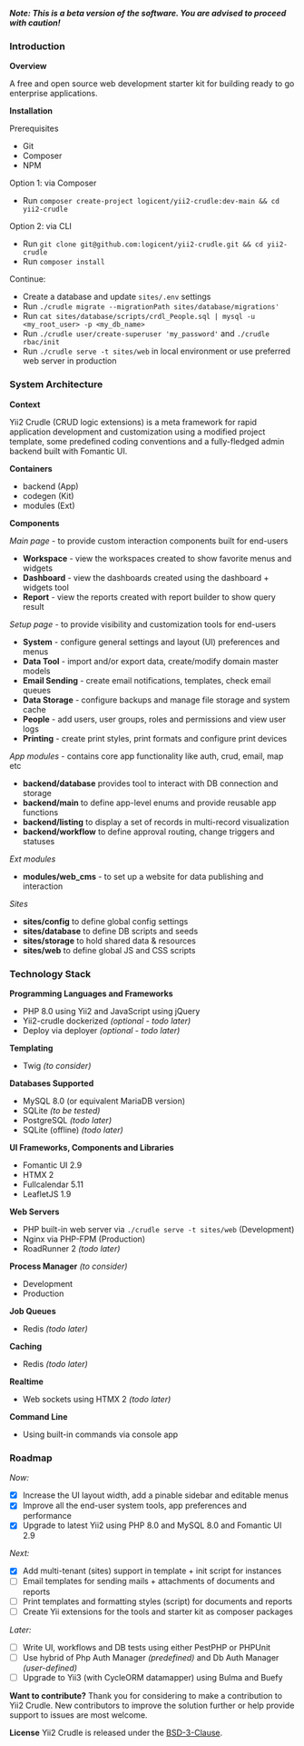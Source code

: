 **_Note: This is a beta version of the software. You are advised to proceed with caution!_**

### Introduction

**Overview**

A free and open source web development starter kit for building ready to go enterprise applications.

**Installation**

Prerequisites
- Git
- Composer
- NPM

Option 1: via Composer
- Run `composer create-project logicent/yii2-crudle:dev-main && cd yii2-crudle`

Option 2: via CLI
- Run `git clone git@github.com:logicent/yii2-crudle.git && cd yii2-crudle`
- Run `composer install`

Continue:
- Create a database and update `sites/.env` settings
- Run `./crudle migrate --migrationPath sites/database/migrations'`
- Run `cat sites/database/scripts/crdl_People.sql | mysql -u <my_root_user> -p <my_db_name>`
- Run `./crudle user/create-superuser 'my_password'` and `./crudle rbac/init`
- Run `./crudle serve -t sites/web` in local environment or use preferred web server in production

### System Architecture

**Context**

Yii2 Crudle (CRUD logic extensions) is a meta framework for rapid application development and customization using a modified project template, some predefined coding conventions and a fully-fledged admin backend built with Fomantic UI.

**Containers**
- backend   (App)
- codegen   (Kit)
- modules   (Ext)

**Components**

_Main page_ - to provide custom interaction components built for end-users
- **Workspace** - view the workspaces created to show favorite menus and widgets
- **Dashboard** - view the dashboards created using the dashboard + widgets tool
- **Report** - view the reports created with report builder to show query result

_Setup page_ - to provide visibility and customization tools for end-users
- **System** - configure general settings and layout (UI) preferences and menus
- **Data Tool** - import and/or export data, create/modify domain master models
- **Email Sending** - create email notifications, templates, check email queues
- **Data Storage** - configure backups and manage file storage and system cache
- **People** - add users, user groups, roles and permissions and view user logs
- **Printing** - create print styles, print formats and configure print devices

_App modules_ - contains core app functionality like auth, crud, email, map etc
- **backend/database** provides tool to interact with DB connection and storage
- **backend/main** to define app-level enums and provide reusable app functions
- **backend/listing** to display a set of records in multi-record visualization
- **backend/workflow** to define approval routing, change triggers and statuses

_Ext modules_
- **modules/web_cms** - to set up a website for data publishing and interaction

_Sites_
- **sites/config** to define global config settings
- **sites/database** to define DB scripts and seeds
- **sites/storage** to hold shared data & resources
- **sites/web** to define global JS and CSS scripts

### Technology Stack
**Programming Languages and Frameworks**
- PHP 8.0 using Yii2 and JavaScript using jQuery
- Yii2-crudle dockerized _(optional - todo later)_
- Deploy via deployer _(optional - todo later)_

**Templating**
- Twig _(to consider)_

**Databases Supported**
- MySQL 8.0 (or equivalent MariaDB version)
- SQLite _(to be tested)_
- PostgreSQL _(todo later)_
- SQLite (offline) _(todo later)_

**UI Frameworks, Components and Libraries**
- Fomantic UI 2.9
- HTMX 2
- Fullcalendar 5.11
- LeafletJS 1.9

**Web Servers**
- PHP built-in web server via `./crudle serve -t sites/web` (Development)
- Nginx via PHP-FPM (Production)
- RoadRunner 2 _(todo later)_

**Process Manager** _(to consider)_
- Development
- Production

**Job Queues**
- Redis _(todo later)_

**Caching**
- Redis _(todo later)_

**Realtime**
- Web sockets using HTMX 2 _(todo later)_

**Command Line**
- Using built-in commands via console app

### Roadmap
_Now:_
- [x] Increase the UI layout width, add a pinable sidebar and editable menus
- [x] Improve all the end-user system tools, app preferences and performance
- [x] Upgrade to latest Yii2 using PHP 8.0 and MySQL 8.0 and Fomantic UI 2.9

_Next:_
- [x] Add multi-tenant (sites) support in template + init script for instances
- [ ] Email templates for sending mails + attachments of documents and reports
- [ ] Print templates and formatting styles (script) for documents and reports
- [ ] Create Yii extensions for the tools and starter kit as composer packages

_Later:_
- [ ] Write UI, workflows and DB tests using either PestPHP or PHPUnit
- [ ] Use hybrid of Php Auth Manager _(predefined)_ and Db Auth Manager _(user-defined)_
- [ ] Upgrade to Yii3 (with CycleORM datamapper) using Bulma and Buefy

**Want to contribute?**
Thank you for considering to make a contribution to Yii2 Crudle.
New contributors to improve the solution further or help provide support to issues are most welcome.

**License**
Yii2 Crudle is released under the [BSD-3-Clause](https://opensource.org/licenses/BSD-3-Clause).